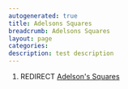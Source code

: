 ```yaml
---
autogenerated: true
title: Adelsons Squares
breadcrumb: Adelsons Squares
layout: page
categories: 
description: test description
---
```


1.  REDIRECT [Adelson's Squares](Adelsons_Squares )
